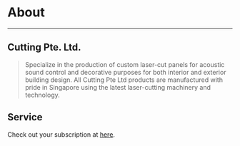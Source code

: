 # About
------

## Cutting Pte. Ltd.

> Specialize in the production of custom laser-cut panels for acoustic sound control and decorative purposes for both interior and exterior building design. All Cutting Pte Ltd products are manufactured with pride in Singapore using the latest laser-cutting machinery and technology.

## Service

Check out your subscription at [here](/getting-started-billing?id=billing).
